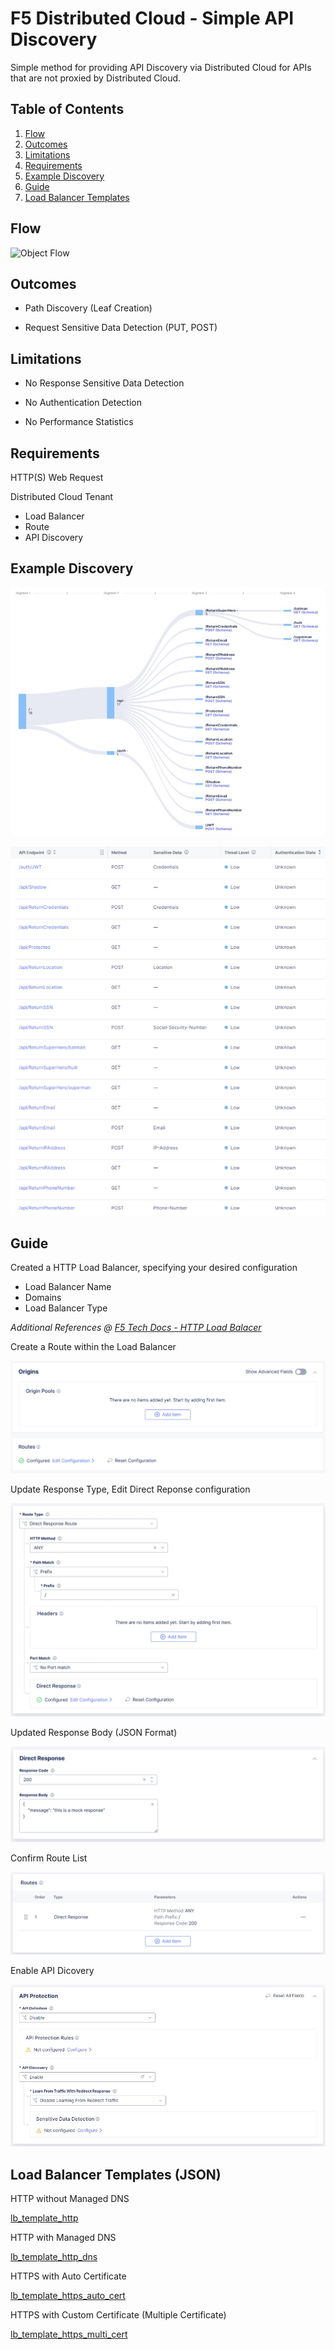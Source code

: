 # F5 Distributed Cloud - Simple API Discovery

Simple method for providing API Discovery via Distributed Cloud for APIs that are not proxied by Distributed Cloud.

## Table of Contents
1. [Flow](#flow)
2. [Outcomes](#outcomes)
3. [Limitations](#limitations)
4. [Requirements](#requirements)
5. [Example Discovery](#example-discovery)
6. [Guide](#guide)
7. [Load Balancer Templates](#load-balancer-templates)

## Flow

![Object Flow](https://github.com/stockerts/f5xc-app-discovery/blob/main/static/flow.png)

## Outcomes

- Path Discovery (Leaf Creation)

- Request Sensitive Data Detection (PUT, POST)

## Limitations

- No Response Sensitive Data Detection

- No Authentication Detection

- No Performance Statistics

## Requirements

HTTP(S) Web Request

Distributed Cloud Tenant
-	Load Balancer
-	Route
-	API Discovery

## Example Discovery

![Path](static/leaf.jpg)

![Detection](static/discovery.jpg)

## Guide

Created a HTTP Load Balancer, specifying your desired configuration
-	Load Balancer Name
-	Domains
-	Load Balancer Type

_Additional References @ [F5 Tech Docs - HTTP Load Balacer](https://docs.cloud.f5.com/docs/how-to/app-networking/http-load-balancer)_

Create a Route within the Load Balancer

![Route](static/route.jpg)

Update Response Type, Edit Direct Reponse configuration

![Route Response Type](static/route_type_response.jpg)

Updated Response Body (JSON Format)

![Response Body](static/response_body.jpg)

Confirm Route List

![Route Response List](static/route_response.jpg)

Enable API Dicovery

![Route Response List](static/discovery_enabled.jpg)

## Load Balancer Templates (JSON)

HTTP without Managed DNS

[lb_template_http](lb_template_http.json)

HTTP with Managed DNS

[lb_template_http_dns](lb_template_http_dns.json)

HTTPS with Auto Certificate

[lb_template_https_auto_cert](lb_template_https_auto_cert.json)

HTTPS with Custom Certificate (Multiple Certificate)

[lb_template_https_multi_cert](lb_template_https_multi_cert.json)